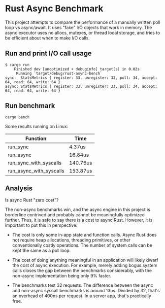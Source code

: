 # Rust Async Benchmark

This project attempts to compare the performance of a manually written poll loop vs async/await. It uses "fake" I/O objects that work in memory. The async executor uses no allocs, mutexes, or thread local storage, and tries to be efficient about when to make I/O calls.

## Run and print I/O call usage

```
$ cargo run
    Finished dev [unoptimized + debuginfo] target(s) in 0.02s
     Running `target/debug/rust-async-bench`
sync:  StatsMetrics { register: 33, unregister: 33, poll: 34, accept: 64, read: 64, write: 64 }
async: StatsMetrics { register: 33, unregister: 33, poll: 34, accept: 64, read: 64, write: 64 }
```

## Run benchmark

```
cargo bench
```

Some results running on Linux:

| Function                | Time     |
| ----------------------- | -------- |
| run_sync                |   4.37us |
| run_async               |  16.84us |
| run_sync_with_syscalls  | 140.76us |
| run_async_with_syscalls | 153.87us |

## Analysis

Is async Rust "zero cost"?

The non-async benchmarks win, and the async engine in this project is borderline contrived and probably cannot be meaningfully optimized further. Thus, it is safe to say there is a cost to async Rust. However, it is important to put this in perspective:

* The cost is only some in-app state and function calls. Async Rust does not require heap allocations, threading primitives, or other conventionally costly operations. The number of system calls can be kept the same as a poll loop.

* The cost of doing anything meaningful in an application will likely dwarf the cost of async execution. For example, merely adding bogus system calls closes the gap between the benchmarks considerably, with the non-async implementation being only 9% faster.

* The benchmarks test 32 requests. The difference between the async and non-async syscall benchmarks is around 13us. Divided by 32, that's an overhead of 400ns per request. In a server app, that's practically free.
